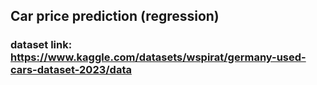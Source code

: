 ## Car price prediction (regression)
### dataset link: https://www.kaggle.com/datasets/wspirat/germany-used-cars-dataset-2023/data